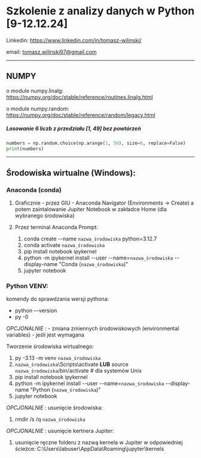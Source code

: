 # Szkolenie z analizy danych w Python [9-12.12.24]

Linkedin: https://www.linkedin.com/in/tomasz-wilinski/

email: tomasz.wilinski97@gmail.com

--------------------------------------------------------------------------------------

## NUMPY

o module numpy.linalg: https://numpy.org/doc/stable/reference/routines.linalg.html

o module numpy.random: https://numpy.org/doc/stable/reference/random/legacy.html

##### Losowanie 6 liczb z przedziału [1, 49] bez powtórzeń

```python
numbers = np.random.choice(np.arange(1, 50), size=6, replace=False)
print(numbers)
```

--------------------------------------------------------------------------------------
## Środowiska wirtualne (Windows):

### Anaconda (conda)

1. Graficznie - przez GIU - Anaconda Navigator (Environments -> Create) a potem zaintalowanie Jupiter Notebook w zakładce Home (dla wybranego środowiska)

2. Przez terminal Anaconda Prompt:

    1. conda create --name `nazwa_środowiska` python=3.12.7
    2. conda activate `nazwa_środowiska`
    3. pip install notebook ipykernel
    4. python -m ipykernel install --user --name=`nazwa_środowiska` --display-name "Conda (`nazwa_środowiska`)"
    5. jupyter notebook

### Python VENV:

komendy do sprawdzania wersji pythona:
- python –-version
- py -0

*OPCJONALNIE* : - zmiana zmiennych środowiskowych (environmental variables) - jeśli jest wymagana

Tworzenie środowiska wirtualnego:

1. py -3.13 -m venv `nazwa_środowiska`
2. `nazwa_środowiska`\Scripts\activate **LUB** source `nazwa_środowiska`/bin/activate  # dla systemów Unix
3. pip install notebook ipykernel
4. python -m ipykernel install --user --name=`nazwa_środowiska` --display-name "Python (`nazwa_środowiska`)"
5. jupyter notebook

*OPCJONALNIE* : usunięcie środowiska:

1. rmdir /s /q `nazwa_środowiska`

*OPCJONALNIE* : usunięcie kertnera Jupiter:

1. usunięcie ręczne folderu z nazwą kernela w Jupiter w odpowiedniej ścieżce: C:\Users\labuser\AppData\Roaming\jupyter\kernels